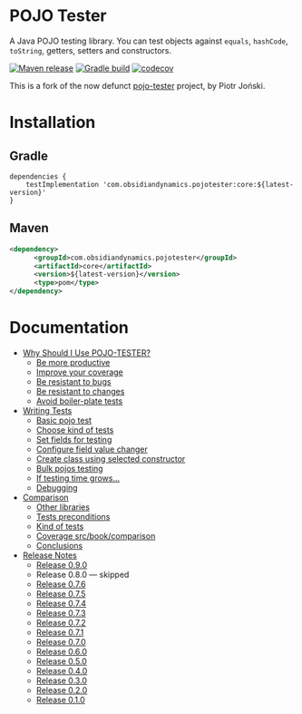 POJO Tester
===
A Java POJO testing library. You can test objects against `equals`, `hashCode`, `toString`, getters, setters and constructors.

[![Maven release](https://img.shields.io/maven-metadata/v.svg?color=blue&label=maven-central&metadataUrl=https%3A%2F%2Frepo1.maven.org%2Fmaven2%2Fcom%2Fobsidiandynamics%2Fpojotester%2Fcore%2Fmaven-metadata.xml)](https://mvnrepository.com/artifact/com.obsidiandynamics.pojotester)
[![Gradle build](https://github.com/obsidiandynamics/pojo-tester/actions/workflows/master.yml/badge.svg)](https://github.com/obsidiandynamics/pojo-tester/actions/workflows/master.yml)
[![codecov](https://codecov.io/gh/obsidiandynamics/pojo-tester/branch/master/graph/badge.svg)](https://codecov.io/gh/obsidiandynamics/pojo-tester)

This is a fork of the now defunct [pojo-tester](https://github.com/sta-szek/pojo-tester) project, by Piotr Joński.

# Installation
## Gradle
```
dependencies {
    testImplementation 'com.obsidiandynamics.pojotester:core:${latest-version}'
}
```

## Maven
```xml
<dependency>
      <groupId>com.obsidiandynamics.pojotester</groupId>
      <artifactId>core</artifactId>
      <version>${latest-version}</version>
      <type>pom</type>
</dependency>
```

# Documentation
* [Why Should I Use POJO-TESTER?](src/book/why-use/README.md)
    * [Be more productive](src/book/why-use/README.md#productivity)
    * [Improve your coverage](src/book/why-use/README.md#improve-coverage)
    * [Be resistant to bugs](src/book/why-use/README.md#resistant-bugs)
    * [Be resistant to changes](src/book/why-use/README.md#resistant-changes)
    * [Avoid boiler-plate tests](src/book/why-use/README.md#avoid-boiler-plate-code)
* [Writing Tests](src/book/writing-tests/README.md)
    * [Basic pojo test](src/book/writing-tests/README.md#basic-test)
    * [Choose kind of tests](src/book/writing-tests/README.md#choosing-testers)
    * [Set fields for testing](src/book/writing-tests/README.md#choosing-fields)
    * [Configure field value changer](src/book/writing-tests/README.md#configure-fvc)
    * [Create class using selected constructor](src/book/writing-tests/README.md#choose-constructor)
    * [Bulk pojos testing](src/book/writing-tests/README.md#bulk-testing)
    * [If testing time grows...](src/book/writing-tests/README.md#testing-time)
    * [Debugging](src/book/writing-tests/README.md#debugging)
* [Comparison](src/book/comparison/README.md)
    * [Other libraries](src/book/comparison/README.md#other-libs)
    * [Tests preconditions](src/book/comparison/README.md#precondtioions)
    * [Kind of tests](src/book/comparison/README.md#kind-of-tests)
    * [Coverage src/book/comparison](src/book/comparison/README.md#coverage-src/book/comparison)
    * [Conclusions](src/book/comparison/README.md#conclusions)
* [Release Notes](src/book/release-notes/README.md)
    * [Release 0.9.0](src/book/release-notes/README.md#release-090)
    * Release 0.8.0 — skipped
    * [Release 0.7.6](src/book/release-notes/README.md#release-076)
    * [Release 0.7.5](src/book/release-notes/README.md#release-075)
    * [Release 0.7.4](src/book/release-notes/README.md#release-074)
    * [Release 0.7.3](src/book/release-notes/README.md#release-073)
    * [Release 0.7.2](src/book/release-notes/README.md#release-072)
    * [Release 0.7.1](src/book/release-notes/README.md#release-071)
    * [Release 0.7.0](src/book/release-notes/README.md#release-070)
    * [Release 0.6.0](src/book/release-notes/README.md#release-060)
    * [Release 0.5.0](src/book/release-notes/README.md#release-050)
    * [Release 0.4.0](src/book/release-notes/README.md#release-040)
    * [Release 0.3.0](src/book/release-notes/README.md#release-030)
    * [Release 0.2.0](src/book/release-notes/README.md#release-020)
    * [Release 0.1.0](src/book/release-notes/README.md#release-010)
